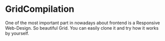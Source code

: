# GridCompilation

One of the most important part in nowadays about frontend is a Responsive Web-Design.
So beautiful Grid. You can easily clone it and try how it works by yourself.

